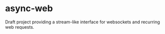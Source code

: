 # async-web

Draft project providing a stream-like interface for websockets and recurring web requests.
